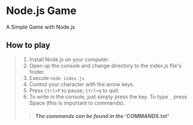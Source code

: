 # Node.js Game
A Simple Game with Node.js


## How to play
>1. Install Node.js on your computer.
>2. Open up the console and change directory to the index.js file's folder.
>3. Execute ```node index.js```
>4. Control your character with the arrow keys.
>5. Press `Ctrl+P` to pause, `Ctrl+q` to quit.
>6. To write in the console, just simply press the key. To type `_` press Space (this is important to commands).
>>##### The commands can be found in the 'COMMANDS.txt'
